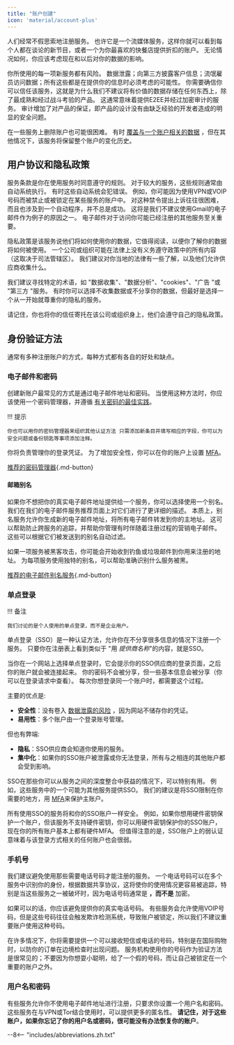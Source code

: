 ```yaml
---
title: "账户创建"
icon: 'material/account-plus'
---
```


人们经常不假思索地注册服务。 也许它是一个流媒体服务，这样你就可以看到每个人都在谈论的新节目，或者一个为你最喜欢的快餐店提供折扣的账户。 无论情况如何，你应该考虑现在和以后对你的数据的影响。

你所使用的每一项新服务都有风险。 数据泄露；向第三方披露客户信息；流氓雇员访问数据；所有这些都是在提供你的信息时必须考虑的可能性。 你需要确信你可以信任该服务，这就是为什么我们不建议将有价值的数据存储在任何东西上，除了最成熟和经过战斗考验的产品。 这通常意味着提供E2EE并经过加密审计的服务。 审计增加了对产品的保证，即产品的设计没有由缺乏经验的开发者造成的明显的安全问题。

在一些服务上删除账户也可能很困难。 有时 [覆盖与一个账户相关的数据](account-deletion.md#overwriting-account-information) ，但在其他情况下，该服务将保留整个账户的变化历史。

## 用户协议和隐私政策

服务条款是你在使用服务时同意遵守的规则。 对于较大的服务，这些规则通常由自动系统执行。 有时这些自动系统会犯错误。 例如，你可能因为使用VPN或VOIP号码而被禁止或被锁定在某些服务的账户中。 对这种禁令提出上诉往往很困难，而且也涉及到一个自动程序，并不总是成功。 这将是我们不建议使用Gmail的电子邮件作为例子的原因之一。 电子邮件对于访问你可能已经注册的其他服务至关重要。

隐私政策是该服务说他们将如何使用你的数据，它值得阅读，以便你了解你的数据将如何被使用。 一个公司或组织可能在法律上没有义务遵守政策中的所有内容（这取决于司法管辖区）。 我们建议对你当地的法律有一些了解，以及他们允许供应商收集什么。

我们建议寻找特定的术语，如 "数据收集"、"数据分析"、"cookies"、"广告 "或 "第三方 "服务。 有时你可以选择不收集数据或不分享你的数据，但最好是选择一个从一开始就尊重你的隐私的服务。

请记住，你也将你的信任寄托在该公司或组织身上，他们会遵守自己的隐私政策。

## 身份验证方法

通常有多种注册账户的方式，每种方式都有各自的好处和缺点。

### 电子邮件和密码

创建新账户最常见的方式是通过电子邮件地址和密码。 当使用这种方法时，你应该使用一个密码管理器，并遵循 [有关密码的最佳实践](passwords-overview.md)。

!!! 提示

    你也可以用你的密码管理器来组织其他认证方法 只需添加新条目并填写相应的字段，你可以为安全问题或备份钥匙等事项添加注释。

你将负责管理你的登录凭证。 为了增加安全性，你可以在你的账户上设置 [MFA](multi-factor-authentication.md)。

[推荐的密码管理器](../passwords.md ""){.md-button}

#### 邮箱别名

如果你不想把你的真实电子邮件地址提供给一个服务，你可以选择使用一个别名。 我们在我们的电子邮件服务推荐页面上对它们进行了更详细的描述。 本质上，别名服务允许你生成新的电子邮件地址，将所有电子邮件转发到你的主地址。 这可以帮助防止跨服务的追踪，并帮助你管理有时伴随着注册过程的营销电子邮件。 这些可以根据它们被发送到的别名自动过滤。

如果一项服务被黑客攻击，你可能会开始收到钓鱼或垃圾邮件到你用来注册的地址。 为每项服务使用独特的别名，可以帮助准确识别什么服务被黑。

[推荐的电子邮件别名服务](../email.md#email-aliasing-services ""){.md-button}

### 单点登录

!!! 备注

    我们讨论的是个人使用的单点登录，而不是企业用户。

单点登录（SSO）是一种认证方法，允许你在不分享很多信息的情况下注册一个服务。 只要你在注册表上看到类似于 "用 *提供商名称*"的内容，就是SSO。

当你在一个网站上选择单点登录时，它会提示你的SSO供应商的登录页面，之后你的账户就会被连接起来。 你的密码不会被分享，但一些基本信息会被分享（你可以在登录请求中查看）。 每次你想登录同一个账户时，都需要这个过程。

主要的优点是:

- **安全性**：没有卷入 [数据泄露的风险](https://en.wikipedia.org/wiki/Data_breach) ，因为网站不储存你的凭证。
- **易用性**：多个账户由一个登录账号管理。

但也有弊端:

- **隐私**：SSO供应商会知道你使用的服务。
- **集中化**：如果你的SSO账户被泄露或你无法登录，所有与之相连的其他账户都会受到影响。

SSO在那些你可以从服务之间的深度整合中获益的情况下，可以特别有用。 例如，这些服务中的一个可能为其他服务提供SSO。 我们的建议是将SSO限制在你需要的地方，用 [MFA](multi-factor-authentication.md)来保护主账户。

所有使用SSO的服务将和你的SSO账户一样安全。 例如，如果你想用硬件密钥保护一个账户，但该服务不支持硬件密钥，你可以用硬件密钥保护你的SSO账户，现在你的所有账户基本上都有硬件MFA。 但值得注意的是，SSO账户上的弱认证意味着与该登录方式相关的任何账户也会很弱。

### 手机号

我们建议避免使用那些需要电话号码才能注册的服务。 一个电话号码可以在多个服务中识别你的身份，根据数据共享协议，这将使你的使用情况更容易被追踪，特别是当这些服务之一被破坏时，因为电话号码通常是 **，而不是** 加密。

如果可以的话，你应该避免提供你的真实电话号码。 有些服务会允许使用VOIP号码，但是这些号码往往会触发欺诈检测系统，导致账户被锁定，所以我们不建议重要账户使用这种号码。

在许多情况下，你将需要提供一个可以接收短信或电话的号码，特别是在国际购物时，以防你的订单在边境检查时出现问题。 服务机构使用你的号码作为验证方法是很常见的；不要因为你想耍小聪明，给了一个假的号码，而让自己被锁定在一个重要的账户之外。

### 用户名和密码

有些服务允许你不使用电子邮件地址进行注册，只要求你设置一个用户名和密码。 这些服务在与VPN或Tor结合使用时，可以提供更多的匿名性。 **请记住，对于这些账户，如果你忘记了你的用户名或密码，很可能没有办法恢复你的账户**。

--8<-- "includes/abbreviations.zh.txt"
